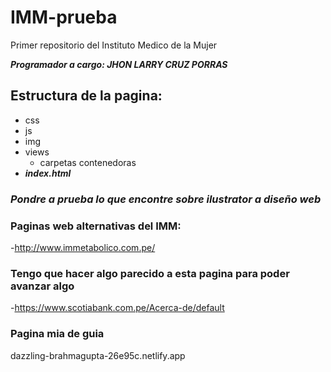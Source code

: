 # IMM-prueba
Primer repositorio del Instituto Medico de la Mujer


***Programador a cargo: JHON LARRY CRUZ PORRAS***

## Estructura de la pagina:

- css
- js
- img
- views
    - carpetas contenedoras
- ***index.html***


### ***Pondre a prueba lo que encontre sobre ilustrator a diseño web***

### Paginas web alternativas del IMM:
-http://www.immetabolico.com.pe/

### Tengo que hacer algo parecido a esta pagina para poder avanzar algo
-https://www.scotiabank.com.pe/Acerca-de/default

### Pagina mia de guia
dazzling-brahmagupta-26e95c.netlify.app